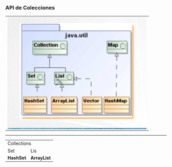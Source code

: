 ### API de Colecciones

<table align="center" >
  <tr>
    <td align="center" style="padding=0;width=50%;">
      <img align="center" style="padding=0;" src="../images/APIcollection.png" />
    </td>
  </tr>
</table>

---

<table align="center">
  <tr>
    <td colspan="2">Collections</td>
  </tr>

  <tr>
    <td>Set</td>
    <td>Lis</td>
  </tr>

  <tr>
    <td><strong>HashSet</strong></td>
    <td><strong>ArrayList</strong></td>
  </tr>
</table>


